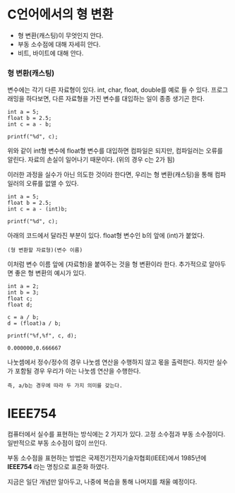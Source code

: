 # C언어에서의 형 변환

- 형 변환(캐스팅)이 무엇인지 안다.
- 부동 소수점에 대해 자세히 안다.
- 비트, 바이트에 대해 안다.

### 형 변환(캐스팅)

변수에는 각기 다른 자료형이 있다.
int, char, float, double를 예로 들 수 있다.
프로그래밍을 하다보면, 다른 자료형을 가진 변수를 대입하는 일이 종종 생기곤 한다.

    int a = 5;
    float b = 2.5;
    int c = a - b;

    printf("%d", c);

위와 같이 int형 변수에 float형 변수를 대입하면 컴파일은 되지만, 컴파일러는 오류를 알린다.
자료의 손실이 일어나기 때문이다. (위의 경우 c는 2가 됨)

이러한 과정을 실수가 아닌 의도한 것이라 한다면, 우리는 형 변환(캐스팅)을 통해 컴파일러의 오류를 없앨 수 있다.

    int a = 5;
    float b = 2.5;
    int c = a - (int)b;

    printf("%d", c);

아래의 코드에서 달라진 부분이 있다. float형 변수인 b의 앞에 (int)가 붙었다.

    (형 변환할 자료형)(변수 이름)

이처럼 변수 이름 앞에 (자료형)을 붙여주는 것을 형 변환이라 한다.
추가적으로 알아두면 좋은 형 변환의 예시가 있다.

    int a = 2;
    int b = 3;
    float c;
    float d;

    c = a / b;
    d = (float)a / b;

    printf("%f,%f", c, d);

    0.000000,0.666667

나눗셈에서 정수/정수의 경우 나눗셈 연산을 수행하지 않고 몫을 출력한다.
하지만 실수가 포함될 경우 우리가 아는 나눗셈 연산을 수행한다.

    즉, a/b는 경우에 따라 두 가지 의미를 갖는다.

# IEEE754

컴퓨터에서 실수를 표현하는 방식에는 2 가지가 있다.
고정 소수점과 부동 소수점이다.
일반적으로 부동 소수점이 많이 쓰인다.

부동 소수점을 표현하는 방법은 국제전기전자기술자협회(IEEE)에서 1985년에 **IEEE754** 라는 명칭으로 표준화 하였다.

지금은 일단 개념만 알아두고, 나중에 복습을 통해 나머지를 채울 예정이다.
